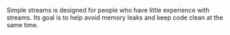 Simple streams is designed for people who have little experience with streams.
Its goal is to help avoid memory leaks and keep code clean at the same time.
